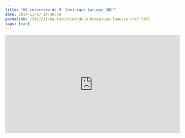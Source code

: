 ```yaml
---
title: "HQ interview de M  Dominique Laousse SNCF"
date: 2017-11-07 14:48:50
permalink: /2017/11/hq-interview-de-m-dominique-laousse-sncf.html
tags: [nan]
---
```


<iframe width="560" height="315" src="https://www.youtube.com/embed/_PR0lUnYOfE" frameborder="0" allowfullscreen></iframe>
